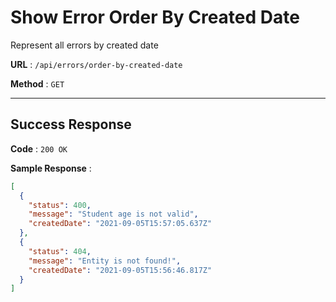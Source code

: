 # Show Error Order By Created Date

Represent all errors by created date

**URL** : `/api/errors/order-by-created-date`

**Method** : `GET`

---

## Success Response

**Code** : `200 OK`

**Sample Response** :

```json
[
  {
    "status": 400,
    "message": "Student age is not valid",
    "createdDate": "2021-09-05T15:57:05.637Z"
  },
  {
    "status": 404,
    "message": "Entity is not found!",
    "createdDate": "2021-09-05T15:56:46.817Z"
  }
]
```